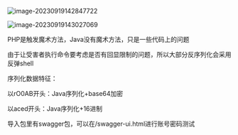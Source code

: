 ![image-20230919142847722](https://cdn.unrun.top/zhangwei/image-20230919142847722.png)

![image-20230919143027069](https://cdn.unrun.top/zhangwei/image-20230919143027069.png)



PHP是触发魔术方法，Java没有魔术方法，只是一些代码上的问题



由于让受害者执行命令要考虑是否有回显限制的问题，所以大部分反序列化会采用反弹shell



序列化数据特征：

以rO0AB开头：Java序列化+base64加密

以aced开头：Java序列化+16进制

导入包里有swagger包，可以在/swagger-ui.html进行账号密码测试